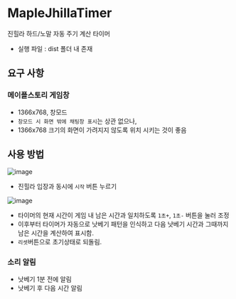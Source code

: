 # MapleJhillaTimer
진힐라 하드/노말 자동 주기 계산 타이머

- 실행 파일 : dist 폴더 내 존재

## 요구 사항
### 메이플스토리 게임창
- 1366x768, 창모드
- `창모드 시 화면 밖에 채팅창 표시`는 상관 없으나,
- 1366x768 크기의 화면이 가려지지 않도록 위치 시키는 것이 좋음

## 사용 방법
![image](https://user-images.githubusercontent.com/89760255/154830358-6253a20c-75e5-4b55-af10-15de5bb4b8e6.png)

- 진힐라 입장과 동시에 `시작` 버튼 누르기

![image](https://user-images.githubusercontent.com/89760255/154830401-7f88821d-65d3-476b-b8a3-3a1872190b29.png)

- 타이머의 현재 시간이 게임 내 남은 시간과 일치하도록 `1초+`, `1초-` 버튼을 눌러 조정
- 이후부터 타이머가 자동으로 낫베기 패턴을 인식하고 다음 낫베기 시간과 그때까지 남은 시간을 계산하여 표시함.
- `리셋`버튼으로 초기상태로 되돌림.
### 소리 알림
- 낫베기 1분 전에 알림
- 낫베기 후 다음 시간 알림

